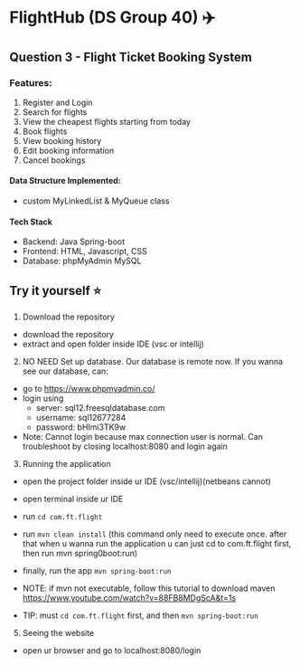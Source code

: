 # FlightHub (DS Group 40) ✈️
## Question 3 - Flight Ticket Booking System
### Features:
  1. Register and Login
  2. Search for flights
  3. View the cheapest flights starting from today
  4. Book flights
  5. View booking history
  6. Edit booking information
  7. Cancel bookings
#### Data Structure Implemented: 
- custom MyLinkedList & MyQueue class
#### Tech Stack
  - Backend: Java Spring-boot
  - Frontend: HTML, Javascript, CSS
  - Database: phpMyAdmin MySQL

## Try it yourself ⭐
1. Download the repository
- download the repository
- extract and open folder inside IDE (vsc or intellij)

2. NO NEED Set up database. Our database is remote now. If you wanna see our database, can:
- go to https://www.phpmyadmin.co/
- login using
  - server: sql12.freesqldatabase.com
  - username: sql12677284
  - password: bHImi3TK9w
- Note: Cannot login because max connection user is normal. Can troubleshoot by closing localhost:8080 and login again

3. Running the application
- open the project folder inside ur IDE (vsc/intellij)(netbeans cannot)
- open terminal inside ur IDE
- run ```cd com.ft.flight```
- run ```mvn clean install``` (this command only need to execute once. after that when u wanna run the application u can just cd to com.ft.flight first, then run mvn spring0boot:run)
- finally, run the app ```mvn spring-boot:run```

- NOTE: if mvn not executable, follow this tutorial to download maven https://www.youtube.com/watch?v=88FB8MDgScA&t=1s
- TIP: must ```cd com.ft.flight``` first, and then ```mvn spring-boot:run```

5. Seeing the website
- open ur browser and go to localhost:8080/login
